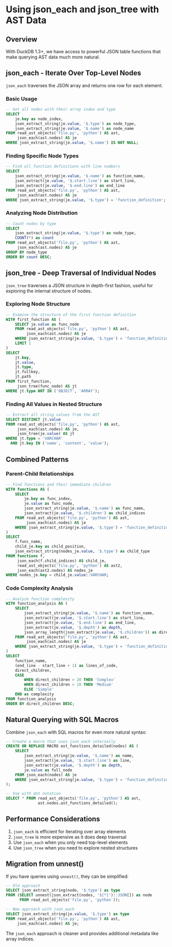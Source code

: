 # Using json_each and json_tree with AST Data

## Overview

With DuckDB 1.3+, we have access to powerful JSON table functions that make querying AST data much more natural.

## json_each - Iterate Over Top-Level Nodes

`json_each` traverses the JSON array and returns one row for each element.

### Basic Usage

```sql
-- Get all nodes with their array index and type
SELECT 
    je.key as node_index,
    json_extract_string(je.value, '$.type') as node_type,
    json_extract_string(je.value, '$.name') as node_name
FROM read_ast_objects('file.py', 'python') AS ast,
     json_each(ast.nodes) AS je
WHERE json_extract_string(je.value, '$.name') IS NOT NULL;
```

### Finding Specific Node Types

```sql
-- Find all function definitions with line numbers
SELECT 
    json_extract_string(je.value, '$.name') as function_name,
    json_extract(je.value, '$.start.line') as start_line,
    json_extract(je.value, '$.end.line') as end_line
FROM read_ast_objects('file.py', 'python') AS ast,
     json_each(ast.nodes) AS je
WHERE json_extract_string(je.value, '$.type') = 'function_definition';
```

### Analyzing Node Distribution

```sql
-- Count nodes by type
SELECT 
    json_extract_string(je.value, '$.type') as node_type,
    COUNT(*) as count
FROM read_ast_objects('file.py', 'python') AS ast,
     json_each(ast.nodes) AS je
GROUP BY node_type
ORDER BY count DESC;
```

## json_tree - Deep Traversal of Individual Nodes

`json_tree` traverses a JSON structure in depth-first fashion, useful for exploring the internal structure of nodes.

### Exploring Node Structure

```sql
-- Examine the structure of the first function definition
WITH first_function AS (
    SELECT je.value as func_node
    FROM read_ast_objects('file.py', 'python') AS ast,
         json_each(ast.nodes) AS je
    WHERE json_extract_string(je.value, '$.type') = 'function_definition'
    LIMIT 1
)
SELECT 
    jt.key,
    jt.value,
    jt.type,
    jt.fullkey,
    jt.path
FROM first_function,
     json_tree(func_node) AS jt
WHERE jt.type NOT IN ('OBJECT', 'ARRAY');
```

### Finding All Values in Nested Structure

```sql
-- Extract all string values from the AST
SELECT DISTINCT jt.value
FROM read_ast_objects('file.py', 'python') AS ast,
     json_each(ast.nodes) AS je,
     json_tree(je.value) AS jt
WHERE jt.type = 'VARCHAR'
  AND jt.key IN ('name', 'content', 'value');
```

## Combined Patterns

### Parent-Child Relationships

```sql
-- Find functions and their immediate children
WITH functions AS (
    SELECT 
        je.key as func_index,
        je.value as func_node,
        json_extract_string(je.value, '$.name') as func_name,
        json_extract(je.value, '$.children') as child_indices
    FROM read_ast_objects('file.py', 'python') AS ast,
         json_each(ast.nodes) AS je
    WHERE json_extract_string(je.value, '$.type') = 'function_definition'
)
SELECT 
    f.func_name,
    child_je.key as child_position,
    json_extract_string(nodes_je.value, '$.type') as child_type
FROM functions f,
     json_each(f.child_indices) AS child_je,
     read_ast_objects('file.py', 'python') AS ast2,
     json_each(ast2.nodes) AS nodes_je
WHERE nodes_je.key = child_je.value::VARCHAR;
```

### Code Complexity Analysis

```sql
-- Analyze function complexity
WITH function_analysis AS (
    SELECT 
        json_extract_string(je.value, '$.name') as function_name,
        json_extract(je.value, '$.start.line') as start_line,
        json_extract(je.value, '$.end.line') as end_line,
        json_extract(je.value, '$.depth') as depth,
        json_array_length(json_extract(je.value, '$.children')) as direct_children
    FROM read_ast_objects('file.py', 'python') AS ast,
         json_each(ast.nodes) AS je
    WHERE json_extract_string(je.value, '$.type') = 'function_definition'
)
SELECT 
    function_name,
    (end_line - start_line + 1) as lines_of_code,
    direct_children,
    CASE 
        WHEN direct_children > 20 THEN 'Complex'
        WHEN direct_children > 10 THEN 'Medium'
        ELSE 'Simple'
    END as complexity
FROM function_analysis
ORDER BY direct_children DESC;
```

## Natural Querying with SQL Macros

Combine `json_each` with SQL macros for even more natural syntax:

```sql
-- Create a macro that uses json_each internally
CREATE OR REPLACE MACRO ast_functions_detailed(nodes) AS (
    SELECT 
        json_extract_string(je.value, '$.name') as name,
        json_extract(je.value, '$.start.line') as line,
        json_extract(je.value, '$.depth') as depth,
        je.value as full_node
    FROM json_each(nodes) AS je
    WHERE json_extract_string(je.value, '$.type') = 'function_definition'
);

-- Use with dot notation
SELECT * FROM read_ast_objects('file.py', 'python') AS ast, 
              ast.nodes.ast_functions_detailed();
```

## Performance Considerations

1. `json_each` is efficient for iterating over array elements
2. `json_tree` is more expensive as it does deep traversal
3. Use `json_each` when you only need top-level elements
4. Use `json_tree` when you need to explore nested structures

## Migration from unnest()

If you have queries using `unnest()`, they can be simplified:

```sql
-- Old approach
SELECT json_extract_string(node, '$.type') as type
FROM (SELECT unnest(json_extract(nodes, '$[*]')::JSON[]) as node
      FROM read_ast_objects('file.py', 'python'));

-- New approach with json_each
SELECT json_extract_string(je.value, '$.type') as type
FROM read_ast_objects('file.py', 'python') AS ast,
     json_each(ast.nodes) AS je;
```

The `json_each` approach is cleaner and provides additional metadata like array indices.